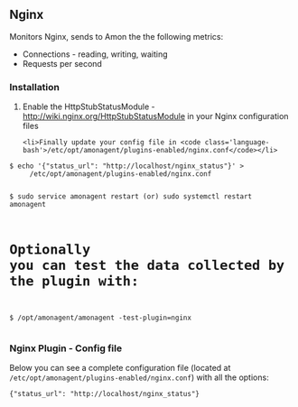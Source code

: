 ## Nginx 

<p>
Monitors Nginx, sends to Amon the the following metrics:
</p>
<ul>
	<li>Connections - reading, writing, waiting</li>
	<li>Requests per second</li>
</ul>


<h3>Installation</h3>
<ol>
	<li>Enable the <span class="code">HttpStubStatusModule</span> -
<a href="http://wiki.nginx.org/HttpStubStatusModule">http://wiki.nginx.org/HttpStubStatusModule</a> in your Nginx configuration files</li>

	<li>Finally update your config file in <code class='language-bash'>/etc/opt/amonagent/plugins-enabled/nginx.conf</code></li>
</ol>
<pre ><code class="language-bash">$ echo '{"status_url": "http://localhost/nginx_status"}' >
	 /etc/opt/amonagent/plugins-enabled/nginx.conf


$ sudo service amonagent restart (or) sudo systemctl restart amonagent

# Optionally you can test the data collected by the plugin with:
$ /opt/amonagent/amonagent -test-plugin=nginx
</code></pre>
<h3>Nginx Plugin - Config file</h3>

<p>Below you can see a complete configuration file (located at <code class='language-bash'>/etc/opt/amonagent/plugins-enabled/nginx.conf</code>) with all the options:</p>
<pre><code class="language-bash">{"status_url": "http://localhost/nginx_status"}
</code></pre>
